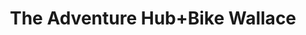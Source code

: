 ---
title: "The Adventure Hub+Bike Wallace"
url: /wallace/the-adventure-hub-bike-wallace/
shop: bicycle
---